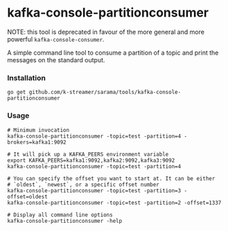 # kafka-console-partitionconsumer

NOTE: this tool is deprecated in favour of the more general and more powerful
`kafka-console-consumer`.

A simple command line tool to consume a partition of a topic and print the messages
on the standard output.

### Installation

    go get github.com/k-streamer/sarama/tools/kafka-console-partitionconsumer

### Usage

    # Minimum invocation
    kafka-console-partitionconsumer -topic=test -partition=4 -brokers=kafka1:9092

    # It will pick up a KAFKA_PEERS environment variable
    export KAFKA_PEERS=kafka1:9092,kafka2:9092,kafka3:9092
    kafka-console-partitionconsumer -topic=test -partition=4

    # You can specify the offset you want to start at. It can be either
    # `oldest`, `newest`, or a specific offset number
    kafka-console-partitionconsumer -topic=test -partition=3 -offset=oldest
    kafka-console-partitionconsumer -topic=test -partition=2 -offset=1337

    # Display all command line options
    kafka-console-partitionconsumer -help
